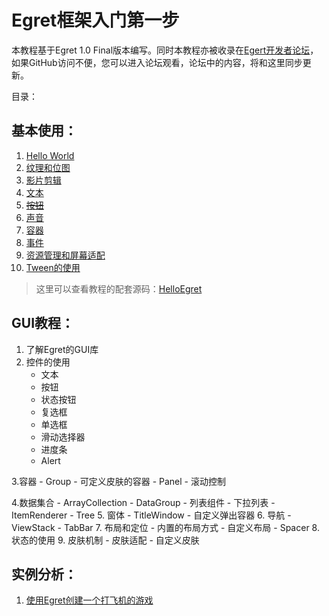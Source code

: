 Egret框架入门第一步
===============

本教程基于Egret 1.0 Final版本编写。同时本教程亦被收录在[Egert开发者论坛](http://bbs.egret-labs.org/thread-260-1-1.html)，如果GitHub访问不便，您可以进入论坛观看，论坛中的内容，将和这里同步更新。

目录：

基本使用：
----------------------------

1. [Hello World](https://github.com/NeoGuo/html5-documents/blob/master/egret/01-hello-world.md)
2. [纹理和位图](https://github.com/NeoGuo/html5-documents/blob/master/egret/02-bitmap.md)
3. [影片剪辑](https://github.com/NeoGuo/html5-documents/blob/master/egret/03-movieclip.md)
4. [文本](https://github.com/NeoGuo/html5-documents/blob/master/egret/04-text.md)
5. [~~按钮~~](https://github.com/NeoGuo/html5-documents/blob/master/egret/05-button.md)
6. [声音](https://github.com/NeoGuo/html5-documents/blob/master/egret/06-sound.md)
7. [容器](https://github.com/NeoGuo/html5-documents/blob/master/egret/07-container.md)
8. [事件](https://github.com/NeoGuo/html5-documents/blob/master/egret/08-event.md)
9. [资源管理和屏幕适配](https://github.com/NeoGuo/html5-documents/blob/master/egret/09-resource.md)
10. [Tween的使用](https://github.com/NeoGuo/html5-documents/blob/master/egret/10-tween.md)

> 这里可以查看教程的配套源码：[HelloEgret](https://github.com/NeoGuo/html5-documents/tree/master/egret/demo/HelloEgret/src)

GUI教程：
----------------------------

1. 了解Egret的GUI库
2. 控件的使用
	- 文本
	- 按钮
	- 状态按钮
	- 复选框
	- 单选框
	- 滑动选择器
	- 进度条
	- Alert

3.容器
	- Group
	- 可定义皮肤的容器
	- Panel
	- 滚动控制

4.数据集合
	- ArrayCollection
	- DataGroup
	- 列表组件
	- 下拉列表
	- ItemRenderer
	- Tree
5. 窗体
	- TitleWindow
	- 自定义弹出容器
6. 导航
	- ViewStack
	- TabBar
7. 布局和定位
	- 内置的布局方式
	- 自定义布局
	- Spacer
8. 状态的使用
9. 皮肤机制
	- 皮肤适配
	- 自定义皮肤

实例分析：
----------------------------

1. [使用Egret创建一个打飞机的游戏](https://github.com/NeoGuo/html5-documents/blob/master/egret/sample-1.md)
